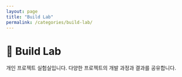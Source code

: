 ```yaml
---
layout: page
title: "Build Lab"
permalink: /categories/build-lab/
---
```


# 🧪 Build Lab
개인 프로젝트 실험실입니다. 다양한 프로젝트의 개발 과정과 결과를 공유합니다. 